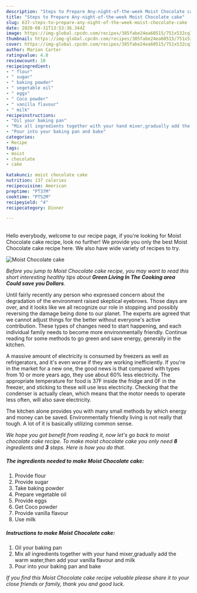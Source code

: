 ```yaml
---
description: "Steps to Prepare Any-night-of-the-week Moist Chocolate cake"
title: "Steps to Prepare Any-night-of-the-week Moist Chocolate cake"
slug: 637-steps-to-prepare-any-night-of-the-week-moist-chocolate-cake
date: 2020-08-31T13:53:36.344Z
image: https://img-global.cpcdn.com/recipes/385fabe24ea60515/751x532cq70/moist-chocolate-cake-recipe-main-photo.jpg
thumbnail: https://img-global.cpcdn.com/recipes/385fabe24ea60515/751x532cq70/moist-chocolate-cake-recipe-main-photo.jpg
cover: https://img-global.cpcdn.com/recipes/385fabe24ea60515/751x532cq70/moist-chocolate-cake-recipe-main-photo.jpg
author: Marion Carter
ratingvalue: 4.8
reviewcount: 10
recipeingredient:
- " flour"
- " sugar"
- " baking powder"
- " vegetable oil"
- " eggs"
- " Coco powder"
- " vanilla flavour"
- " milk"
recipeinstructions:
- "Oil your baking pan"
- "Mix all ingredients together with your hand mixer,gradually add the warm water,then add your vanilla flavour and milk"
- "Pour into your baking pan and bake"
categories:
- Recipe
tags:
- moist
- chocolate
- cake

katakunci: moist chocolate cake 
nutrition: 137 calories
recipecuisine: American
preptime: "PT37M"
cooktime: "PT52M"
recipeyield: "4"
recipecategory: Dinner

---
```

<br>
Hello everybody, welcome to our recipe page, if you're looking for Moist Chocolate cake recipe, look no further! We provide you only the best Moist Chocolate cake recipe here. We also have wide variety of recipes to try.
<br>


![Moist Chocolate cake](https://img-global.cpcdn.com/recipes/385fabe24ea60515/751x532cq70/moist-chocolate-cake-recipe-main-photo.jpg)

<i>Before you jump to Moist Chocolate cake recipe, you may want to read this short interesting healthy tips about 
<strong>Green Living In The Cooking area Could save you Dollars</strong>.</i>
</br>

Until fairly recently any person who expressed concern about the degradation of the environment raised skeptical eyebrows. Those days are over, and it looks like we all recognize our role in stopping and possibly reversing the damage being done to our planet. The experts are agreed that we cannot adjust things for the better without everyone's active contribution. These types of changes need to start happening, and each individual family needs to become more environmentally friendly. Continue reading for some methods to go green and save energy, generally in the kitchen.

A massive amount of electricity is consumed by freezers as well as refrigerators, and it's even worse if they are working inefficiently. If you're in the market for a new one, the good news is that compared with types from 10 or more years ago, they use about 60% less electricity. The appropriate temperature for food is 37F inside the fridge and 0F in the freezer, and sticking to these will use less electricity. Checking that the condenser is actually clean, which means that the motor needs to operate less often, will also save electricity.

The kitchen alone provides you with many small methods by which energy and money can be saved. Environmentally friendly living is not really that tough. A lot of it is basically utilizing common sense.


<i>We hope you got benefit from reading it, now let's go back to moist chocolate cake recipe. To make moist chocolate cake you only need <strong>8</strong> ingredients and <strong>3</strong> steps. Here is how you do that.
</i>

##### The ingredients needed to make Moist Chocolate cake:

1. Provide  flour
1. Provide  sugar
1. Take  baking powder
1. Prepare  vegetable oil
1. Provide  eggs
1. Get  Coco powder
1. Provide  vanilla flavour
1. Use  milk


##### Instructions to make Moist Chocolate cake:

1. Oil your baking pan
1. Mix all ingredients together with your hand mixer,gradually add the warm water,then add your vanilla flavour and milk
1. Pour into your baking pan and bake


<i>If you find this Moist Chocolate cake recipe valuable please share it to your close friends or family, thank you and good luck.</i>
